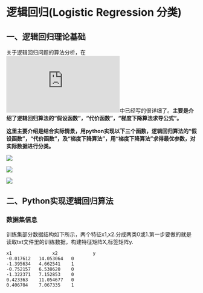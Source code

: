 # 逻辑回归(Logistic Regression 分类)
## 一、逻辑回归理论基础
关于逻辑回归问题的算法分析，在![机器学习笔记四--逻辑回归](https://github.com/daacheng/pythonForMachineLearning/blob/master/%E6%9C%BA%E5%99%A8%E5%AD%A6%E4%B9%A0%E7%AC%94%E8%AE%B0%E5%9B%9B--%E9%80%BB%E8%BE%91%E5%9B%9E%E5%BD%92.md)中已经写的很详细了。**主要是介绍了逻辑回归算法的“假设函数”，“代价函数”，“梯度下降算法求导公式”。**

**这里主要介绍是结合实际情景，用python实现以下三个函数，逻辑回归算法的“假设函数”，“代价函数”，及“梯度下降算法”，用“梯度下降算法”求得最优参数，对实际数据进行分类。**

![](https://github.com/daacheng/pythonForMachineLearning/blob/master/pic/logisticfunc.png?raw=true)  

![](https://github.com/daacheng/pythonForMachineLearning/blob/master/pic/costlogis.png?raw=true)  

![](https://github.com/daacheng/pythonForMachineLearning/blob/master/pic/daoshulogis.png?raw=true)  

## 二、Python实现逻辑回归算法
### 数据集信息
训练集部分数据结构如下所示，两个特征x1,x2.分成两类0或1.第一步要做的就是读取txt文件里的训练数据，构建特征矩阵X,标签矩阵y.

    x1               x2             y
    -0.017612	14.053064	0
    -1.395634	4.662541	1
    -0.752157	6.538620	0
    -1.322371	7.152853	0
    0.423363	11.054677	0
    0.406704	7.067335	1


